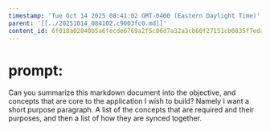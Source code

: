 ```yaml
---
timestamp: 'Tue Oct 14 2025 08:41:02 GMT-0400 (Eastern Daylight Time)'
parent: '[[../20251014_084102.c9003fc0.md]]'
content_id: 6f018a02840b5a6fecde6769a2f5c06d7a32a3cb60f27151cb0835f7eda8904c
---
```


# prompt:

Can you summarize this markdown document into the objective, and concepts that are core to the application I wish to build? Namely I want a short purpose paragraph. A list of the concepts that are required and their purposes, and then a list of how they are synced together.
